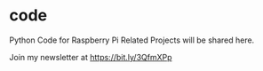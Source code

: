 # code
Python Code for Raspberry Pi Related Projects will be shared here.

Join my newsletter at https://bit.ly/3QfmXPp
